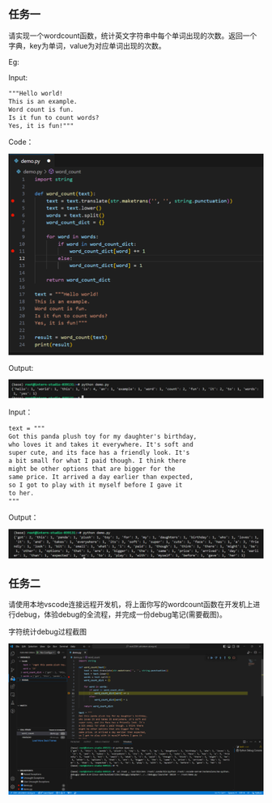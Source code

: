 ## 任务一



请实现一个wordcount函数，统计英文字符串中每个单词出现的次数。返回一个字典，key为单词，value为对应单词出现的次数。

Eg:

Input:

```
"""Hello world!  
This is an example.  
Word count is fun.  
Is it fun to count words?  
Yes, it is fun!"""
```

Code：

![image-20240716175025481](image_src\image-20240716175025481.png)

Output:

![image-20240716175057366](image_src\image-20240716175057366.png)

Input：

```
text = """
Got this panda plush toy for my daughter's birthday,
who loves it and takes it everywhere. It's soft and
super cute, and its face has a friendly look. It's
a bit small for what I paid though. I think there
might be other options that are bigger for the
same price. It arrived a day earlier than expected,
so I got to play with it myself before I gave it
to her.
"""
```

Output：

![image-20240716180327115](image_src\image-20240716180327115.png)



## 任务二

请使用本地vscode连接远程开发机，将上面你写的wordcount函数在开发机上进行debug，体验debug的全流程，并完成一份debug笔记(需要截图)。

字符统计debug过程截图

![image-20240716180503414](image_src\image-20240716180503414.png)